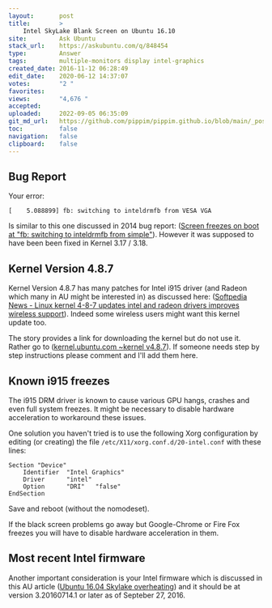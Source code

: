 ```yaml
---
layout:       post
title:        >
    Intel SkyLake Blank Screen on Ubuntu 16.10
site:         Ask Ubuntu
stack_url:    https://askubuntu.com/q/848454
type:         Answer
tags:         multiple-monitors display intel-graphics
created_date: 2016-11-12 06:28:49
edit_date:    2020-06-12 14:37:07
votes:        "2 "
favorites:    
views:        "4,676 "
accepted:     
uploaded:     2022-09-05 06:35:09
git_md_url:   https://github.com/pippim/pippim.github.io/blob/main/_posts/2016/2016-11-12-Intel-SkyLake-Blank-Screen-on-Ubuntu-16.10.md
toc:          false
navigation:   false
clipboard:    false
---
```


## Bug Report

Your error:

``` 
[    5.088899] fb: switching to inteldrmfb from VESA VGA
```

Is similar to this one discussed in 2014 bug report: ([Screen freezes on boot at "fb: switching to inteldrmfb from simple"][1]). However it was supposed to have been been fixed in Kernel 3.17 / 3.18.

## Kernel Version 4.8.7

Kernel Version 4.8.7 has many patches for Intel i915 driver (and Radeon which many in AU might be interested in) as discussed here: ([Softpedia News - Linux kernel 4-8-7 updates intel and radeon drivers improves wireless support][2]). Indeed some wireless users might want this kernel update too.

The story provides a link for downloading the kernel but do not use it. Rather go to ([kernel.ubuntu.com ~kernel v4.8.7][3]). If someone needs step by step instructions please comment and I'll add them here.

## Known i915 freezes

The i915 DRM driver is known to cause various GPU hangs, crashes and even full system freezes. It might be necessary to disable hardware acceleration to workaround these issues. 

One solution you haven't tried is to use the following Xorg configuration by editing (or creating) the file `/etc/X11/xorg.conf.d/20-intel.conf` with these lines:

``` 
Section "Device"
    Identifier  "Intel Graphics"
    Driver      "intel"
    Option      "DRI"   "false"
EndSection
```

Save and reboot (without the nomodeset).

If the black screen problems go away but Google-Chrome or Fire Fox freezes you will have to disable hardware acceleration in them.

## Most recent Intel firmware

Another important consideration is your Intel firmware which is discussed in this AU article ([Ubuntu 16.04 Skylake overheating][4]) and it should be at version 3.20160714.1 or later as of Septeber 27, 2016.


  [1]: https://bugzilla.kernel.org/show_bug.cgi?id=86551
  [2]: http://news.softpedia.com/news/linux-kernel-4-8-7-updates-intel-and-radeon-drivers-improves-wireless-support-510122.shtml
  [3]: http://kernel.ubuntu.com/~kernel-ppa/mainline/v4.8.7/
  [4]: https://askubuntu.com/questions/830404/ubuntu-16-04-skylake-overheating
